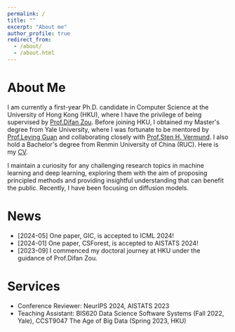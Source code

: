 ```yaml
---
permalink: /
title: ""
excerpt: "About me"
author_profile: true
redirect_from: 
  - /about/
  - /about.html
---
```

About Me
======

I am currently a first-year Ph.D. candidate in Computer Science at the University of Hong Kong (HKU), where I have the privilege of being supervised by [Prof.Difan Zou](https://difanzou.github.io). Before joining HKU, I obtained my Master's degree from Yale University, where I was fortunate to be mentored by [Prof.Leying Guan](https://campuspress.yale.edu/lguan) and collaborating closely with [Prof.Sten H. Vermund](https://ysph.yale.edu/profile/sten-vermund/). I also hold a Bachelor's degree from Renmin University of China (RUC). Here is my [CV](https://github.com/yujinhan98/yujinhan98.github.io/blob/master/yujin_CV_2023.pdf).

I maintain a curiosity for any challenging research topics in machine learning and deep learning, exploring them with the aim of proposing principled methods and providing insightful understanding that can benefit the public. Recently, I have been focusing on diffusion models.


News
======
- [2024-05] One paper, GIC, is accepted to ICML 2024!
- [2024-01] One paper, CSForest, is accepted to AISTATS 2024!
- [2023-09] I commenced my doctoral journey at HKU under the guidance of Prof.Difan Zou.



Services
======
- Conference Reviewer: NeurIPS 2024, AISTATS 2023  
- Teaching Assistant: BIS620 Data Science Software Systems (Fall 2022, Yale), CCST9047 The Age of Big Data (Spring 2023, HKU)
